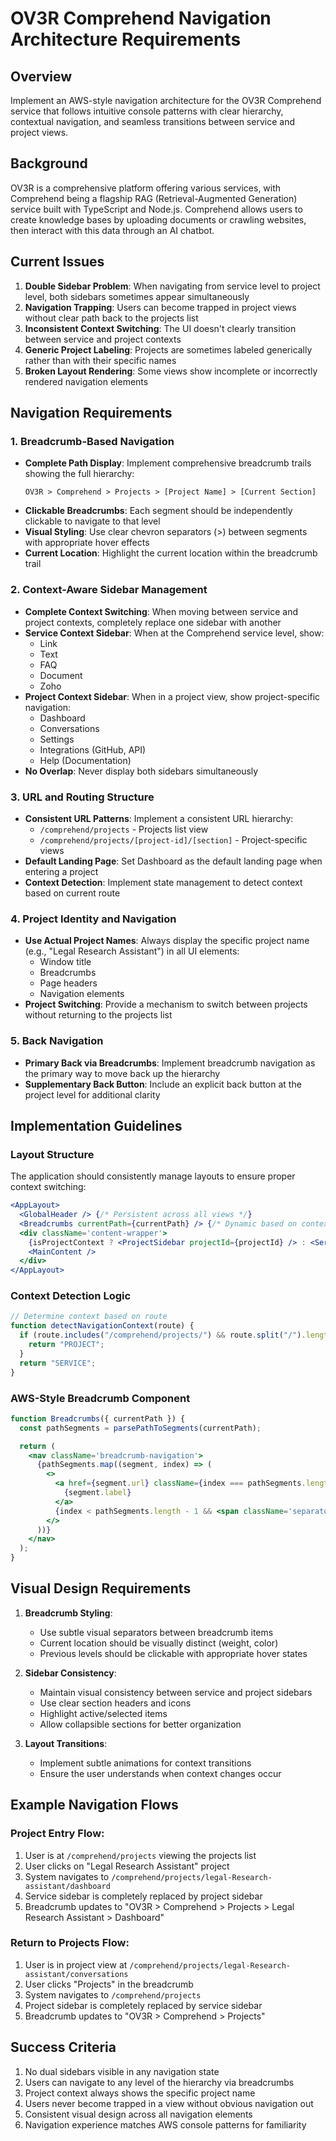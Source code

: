 # OV3R Comprehend Navigation Architecture Requirements

## Overview

Implement an AWS-style navigation architecture for the OV3R Comprehend service that follows intuitive console patterns with clear hierarchy, contextual navigation, and seamless transitions between service and project views.

## Background

OV3R is a comprehensive platform offering various services, with Comprehend being a flagship RAG (Retrieval-Augmented Generation) service built with TypeScript and Node.js. Comprehend allows users to create knowledge bases by uploading documents or crawling websites, then interact with this data through an AI chatbot.

## Current Issues

1. **Double Sidebar Problem**: When navigating from service level to project level, both sidebars sometimes appear simultaneously
2. **Navigation Trapping**: Users can become trapped in project views without clear path back to the projects list
3. **Inconsistent Context Switching**: The UI doesn't clearly transition between service and project contexts
4. **Generic Project Labeling**: Projects are sometimes labeled generically rather than with their specific names
5. **Broken Layout Rendering**: Some views show incomplete or incorrectly rendered navigation elements

## Navigation Requirements

### 1. Breadcrumb-Based Navigation

- **Complete Path Display**: Implement comprehensive breadcrumb trails showing the full hierarchy:
  ```
  OV3R > Comprehend > Projects > [Project Name] > [Current Section]
  ```
- **Clickable Breadcrumbs**: Each segment should be independently clickable to navigate to that level
- **Visual Styling**: Use clear chevron separators (>) between segments with appropriate hover effects
- **Current Location**: Highlight the current location within the breadcrumb trail

### 2. Context-Aware Sidebar Management

- **Complete Context Switching**: When moving between service and project contexts, completely replace one sidebar with another
- **Service Context Sidebar**: When at the Comprehend service level, show:
  - Link
  - Text
  - FAQ
  - Document
  - Zoho
- **Project Context Sidebar**: When in a project view, show project-specific navigation:
  - Dashboard
  - Conversations
  - Settings
  - Integrations (GitHub, API)
  - Help (Documentation)
- **No Overlap**: Never display both sidebars simultaneously

### 3. URL and Routing Structure

- **Consistent URL Patterns**: Implement a consistent URL hierarchy:
  - `/comprehend/projects` - Projects list view
  - `/comprehend/projects/[project-id]/[section]` - Project-specific views
- **Default Landing Page**: Set Dashboard as the default landing page when entering a project
- **Context Detection**: Implement state management to detect context based on current route

### 4. Project Identity and Navigation

- **Use Actual Project Names**: Always display the specific project name (e.g., "Legal Research Assistant") in all UI elements:
  - Window title
  - Breadcrumbs
  - Page headers
  - Navigation elements
- **Project Switching**: Provide a mechanism to switch between projects without returning to the projects list

### 5. Back Navigation

- **Primary Back via Breadcrumbs**: Implement breadcrumb navigation as the primary way to move back up the hierarchy
- **Supplementary Back Button**: Include an explicit back button at the project level for additional clarity

## Implementation Guidelines

### Layout Structure

The application should consistently manage layouts to ensure proper context switching:

```jsx
<AppLayout>
  <GlobalHeader /> {/* Persistent across all views */}
  <Breadcrumbs currentPath={currentPath} /> {/* Dynamic based on context */}
  <div className='content-wrapper'>
    {isProjectContext ? <ProjectSidebar projectId={projectId} /> : <ServiceSidebar />}
    <MainContent />
  </div>
</AppLayout>
```

### Context Detection Logic

```javascript
// Determine context based on route
function detectNavigationContext(route) {
  if (route.includes("/comprehend/projects/") && route.split("/").length > 3) {
    return "PROJECT";
  }
  return "SERVICE";
}
```

### AWS-Style Breadcrumb Component

```jsx
function Breadcrumbs({ currentPath }) {
  const pathSegments = parsePathToSegments(currentPath);

  return (
    <nav className='breadcrumb-navigation'>
      {pathSegments.map((segment, index) => (
        <>
          <a href={segment.url} className={index === pathSegments.length - 1 ? "current" : ""}>
            {segment.label}
          </a>
          {index < pathSegments.length - 1 && <span className='separator'>›</span>}
        </>
      ))}
    </nav>
  );
}
```

## Visual Design Requirements

1. **Breadcrumb Styling**:

   - Use subtle visual separators between breadcrumb items
   - Current location should be visually distinct (weight, color)
   - Previous levels should be clickable with appropriate hover states

2. **Sidebar Consistency**:

   - Maintain visual consistency between service and project sidebars
   - Use clear section headers and icons
   - Highlight active/selected items
   - Allow collapsible sections for better organization

3. **Layout Transitions**:
   - Implement subtle animations for context transitions
   - Ensure the user understands when context changes occur

## Example Navigation Flows

### Project Entry Flow:

1. User is at `/comprehend/projects` viewing the projects list
2. User clicks on "Legal Research Assistant" project
3. System navigates to `/comprehend/projects/legal-Research-assistant/dashboard`
4. Service sidebar is completely replaced by project sidebar
5. Breadcrumb updates to "OV3R > Comprehend > Projects > Legal Research Assistant > Dashboard"

### Return to Projects Flow:

1. User is in project view at `/comprehend/projects/legal-Research-assistant/conversations`
2. User clicks "Projects" in the breadcrumb
3. System navigates to `/comprehend/projects`
4. Project sidebar is completely replaced by service sidebar
5. Breadcrumb updates to "OV3R > Comprehend > Projects"

## Success Criteria

1. No dual sidebars visible in any navigation state
2. Users can navigate to any level of the hierarchy via breadcrumbs
3. Project context always shows the specific project name
4. Users never become trapped in a view without obvious navigation out
5. Consistent visual design across all navigation elements
6. Navigation experience matches AWS console patterns for familiarity
